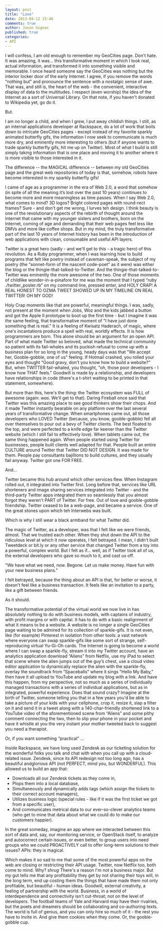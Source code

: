 ```yaml
---
layout: post
title: "Love"
date: 2013-04-12 15:48
comments: true
author: Jason Gignac
published: true
categories: 
- API
---
```

I will confess, I am old enough to remember my GeoCities page. Don't hate. It was amazing, it was... this transformative moment in which I took real, actual information, and transformed it into something visible and memorable. I once heard someone say the GeoCities was nothing but the interior locker door of the early Internet. I agree, if you remove the words “nothing but” and pronounce the sentence with a nostalgic sense of awe. That was, and still is, the heart of the web - the convenient, interactive display of data to the multitudes. I respect (even worship) the idea of the Internet as a sort of Universal Library. On that note, if you haven't donated to Wikipedia yet, go do it.  
 
But. 
 
I am no longer a child, and when I grew, I put away childish things. I still, as an internal applications developer at Rackspace, do a lot of work that boils down to intricate GeoCities pages - except instead of my favorite sparkly animated butterfly gifs, the information I now seek to communicate is much more dry, and eminently more interesting to others (but if anyone wants to trade sparkly butterfly gifs, hit me up on Twitter). Most of what I build is still simply taking information that is one place and moving it to another where it is more visible to those interested in it.<!--More-->  
 
The difference -- the MAGICAL difference -- between my old GeoCities page and the great web repositories of today is that, somehow, robots have become interested in my sparkly butterfly gifs! 
 
I came of age as a programmer in the era of Web 2.0, a word that somehow (in spite of all the meaning it’s lost over the past 10 years) continues to become more and more meaningless as time passes. When I say Web 2.0, what comes to mind? 3D logos? Bright colored pages with round-rect frames? Sure - and don't get me wrong, I lurves teh design. I think beauty is one of the revolutionary aspects of the rebirth of thought around the Internet that came with my younger sisters and brothers, born on the Internet, coming of age and demanding that their web pages feel less like DMVs and more like coffee shops. But in my mind, the truly transformative part of the last 10 years of Internet history has been in the introduction of web applications with  clean, consumable and useful API layers.  
 
Twitter is a great hero (sadly - and we'll get to this - a tragic hero) of this revolution. As a Ruby programmer, when I was learning how to build programs that felt like poetry instead of caveman-speak, the subject of my poetry (the “sonnet-form of the nascent code-poet” as it were) was either the blog or the thingie-that-talked-to-Twitter. And the thingie-that-talked-to-Twitter was eminently the more awesome of the two. One of those moments of childlike wonder-in-a-pinafore for me was the moment that I typed “ruby ./twitter_poster.rb” on my command line, pressed enter, and HOLY CRAP! A REAL HONEST TO OZMA TWEET SHOWED UP IN MY TIMELINE ON REAL TWITTER! OH MY GOD! 
 
Holy Crap moments like that are powerful, meaningful things. I was, sadly, not present at the moment when Jobs, Woz and the kids jabbed a button and got the Apple II prototype to boot up the first time - but I imagine it was the same feeling, that transformative moment of "I have just done something that is real." It is a feeling of Kwisatz Haderach, of magic, where one's incantations produce a spell with real, worldly effects. It is how programmers are born. This alone should be an argument for an open API. Part of what made Twitter so beloved, what made the technical community so patient with its fail-whales and its puckish refusal to come up with a business plan for so long in the young, heady days was that "We accept her, Gooble-gobble, one of us" feeling. If Hotmail crashed, you rolled your eyes and thought “Good gravy, don't you know how to build a website?“ But, when TWITTER fail-whaled, you thought, "oh, those poor developers - I know how THAT feels." Goodwill is made by a relationship, and developers have relationships in code (there's a t-shirt waiting to be printed in that statement, somewhere). 
 
But more than this, here's the thing: the Twitter ecosystem was FULL of awesome (again: *was*. We'll get to that). Daring Fireball once said that Twitter was this amazing place to see good thinkers show their chops. And it made Twitter instantly bearable on any platform over the last several years of transformative change. When smartphones came out, all those developers who LOVED Twitter (because, you know, gooble-gobble) fell all over themselves to pour out a bevy of Twitter clients. The best floated to the top, and were perfected to a knife edge far keener than the Twitter website (which I still fail to effectively love). When tablets came out, the same thing happened again. When people started using Twitter for businesses, people built clients well adapted for that. People built an entire CULTURE around Twitter that Twitter DID NOT DESIGN. It was made for them. People pay consultants bajillions to build cultures, and they usually fail anyway. Twitter got one FOR FREE. 
 
And... 
 
Twitter became this hub around which other services flew. When Instagram rolled out, it integrated into Twitter first. Long before that, services like URL shorteners and image sharing services integrated into Twitter - and the third-party Twitter apps integrated them so seamlessly that you almost forgot they weren't PART of Twitter. For free. Out of love and gooble-gobble friendship. Twitter ceased to be a web-page, and became a service. One of the great stones upon which teh Interwebs was built. 
 
Which is why I still wear a black armband for what Twitter did. 
 
The magic of Twitter, as a developer, was that I felt like we were friends, almost. That we trusted each other. When they shut down the API to the ridiculous level at which it now operates, I felt betrayed. I mean, I didn't built Tweetdeck or bit.ly or any other service that changed Twitter from a toy into a powerful, complex world. But I felt as if... well, as if Twitter took all of us, the external developers who gave so much to it, and cast us off.  
 
"We have what we need, now. Begone. Let us make money. Have fun with your new business plans." 
 
I felt betrayed, because the thing about an API is that, for better or worse, it doesn't feel like a business transaction. It feels like an invitation to a party, like a gift between friends. 
 
As it should. 
 
The transformative potential of the virtual world we now live in has absolutely nothing to do with business models, with captains of industry, with profit margins or with capital. It has to do with a basic realignment of what it means to be a website. A website is no longer a single GeoCities page waiting to be admired for its collection of sparkle-gifs. It is not even, like (for example) Pinterest in isolation from other tools: a vast network where everyone can swap sparkle-gifs like some sort of strange, self-reproducing virtual Yu-Gi-Oh cards. The Internet is going to become a world where I can swap a sparkle-fly, stream it into my Twitter account, have an analytics application download “Aliens” from Netflix, use my iPad to select that scene where the alien jumps out of the guy’s chest,  use a cloud video editor application to dynamically replace the alien with the sparkle-fly,  overlay the soundtrack from “Spaceballs” where it sings "Hello My Baby," then have it all upload to YouTube and update my blog with a link. And have this happen, from my perspective, not so much as a series of individually managed transactions with a series of individual applications, but as in integrated, powerful experience. Does that sound crazy? Imagine at the birth of Twitter, someone telling you that in a few years you'd be able to take a picture of your kids with your cellphone, crop it, resize it, slap a filter on it and send it in a tweet along with a 140-char-friendly shortened link to a YouTube video of the aforementioned scene from “Aliens” and some pithy comment connecting the two, then to slip your phone in your pocket and have it whistle at you the very instant your mother tweeted back to suggest you need a therapist. 
 
Or, if you want something “practical” ... 
 
Inside Rackspace, we have long used Zendesk as our ticketing solution for the wonderful folks you talk and chat with when you call up with a cloud-related issue. Zendesk, since its API redesign not too long ago, has a beautiful andglorious API (not PERFECT, mind you, but WONDERFUL). This allowed us to build an app that: 

* Downloads all our Zendesk tickets as they come in,
* Plops them into a local database, 
* Simultaneously and dynamically adds tags (which assign the tickets to their correct account managers), 
* Utilizes business logic (special rules - like if it was the first ticket we got from a specific user), 
* And communicates metrical data to our ever-so-clever analytics teams (who get to mine that data about what we could do to make our customers happier). 
 
In the great someday, imagine an app where we interacted between this sort of data and, say, our monitoring service, or OpenStack itself, to analyze and autocorrect certain issues, or even better, to group users into need groups who we could PROACTIVELY call to offer long-term solutions to their issues? APIs: they is magical. 

Which makes it so sad to me that some of the most powerful apps on the web are closing or restricting their API usage. Twitter, now Netflix too, both come to mind. Why? *shrug* There's a reason I'm not a business major. But my gut tells me that any profitability they get by not sharing their toys will, in the long term, end up costing them the things that have made them not only profitable, but beautiful - human ideas.  Goodwill, external creativity, a feeling of partnership with the world. Business, in a world of interdependence and connectivity isn't cut-throat; not on the level of developers. The football teams of Yale and Harvard may have their rivalries, but the poets and dreamers should be collaborating and co-authoring texts. The world is full of genius, and you can only hire so much of it - the rest you have to invite in. And give them cookies when they come. Or, the gooble-gobble cup. 